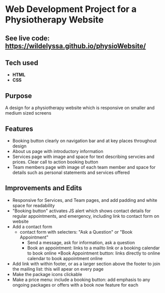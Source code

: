 # Web Development Project for a Physiotherapy Website

## See live code: https://wildelyssa.github.io/physioWebsite/

## Tech used
* **HTML**
* **CSS**

## Purpose
A design for a physiotherapy website which is responsive on smaller and medium sized screens

## Features
* Booking button clearly on navigation bar and at key places throughout design
* About us page with introductory information
* Services page with image and space for text describing servcies and prices. Clear call to action booking button
* Team members page with image of each team member and space for details such as personal statements and services offered

## Improvements and Edits
* Responsive for Services, and Team pages, and add padding and white space for readability
* "Booking button" activates JS alert which shows contact details for regular appointments, and emergency, including link to contact form on website 
* Add a contact form
  * contact form with selecters: "Ask a Question" or "Book Appointment"
    * Send a message, ask for information, ask a question
    * Book an appointment: links to a mailto link or a booking calendar to book online
  *Book Appointment button: links directly to online calendar to book appointment online
* Add link with within footer, or as a larger section above the footer to join the mailing list: this will apear on every page
* Make the package icons clickable
* Make a price menu: include a booking button: add emphasis to any ongoing packages or offers with a book now feature for each
